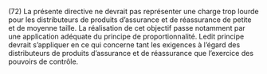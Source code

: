 (72) La présente directive ne devrait pas représenter une charge trop lourde pour les distributeurs de produits d’assurance et de réassurance de petite et de moyenne taille. La réalisation de cet objectif passe notamment par une application adéquate du principe de proportionnalité. Ledit principe devrait s’appliquer en ce qui concerne tant les exigences à l’égard des distributeurs de produits d’assurance et de réassurance que l’exercice des pouvoirs de contrôle.